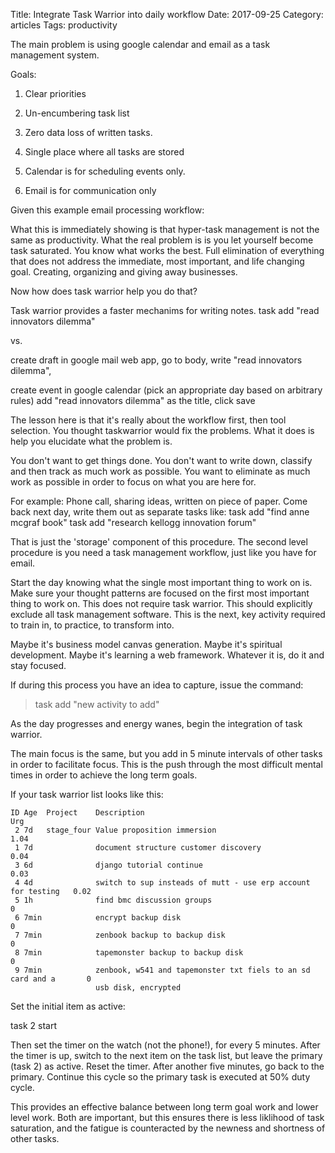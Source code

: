Title: Integrate Task Warrior into daily workflow
Date:  2017-09-25
Category: articles
Tags: productivity

The main problem is using google calendar and email as a task management system.

Goals:

1. Clear priorities

2. Un-encumbering task list

3. Zero data loss of written tasks.

4. Single place where all tasks are stored

5. Calendar is for scheduling events only.

6. Email is for communication only


Given this example email processing workflow:


What this is immediately showing is that hyper-task management is not
the same as productivity. What the real problem is is you let yourself
become task saturated. You know what works the best. Full elimination of
everything that does not address the immediate, most important, and life
changing goal. Creating, organizing and giving away businesses.

Now how does task warrior help you do that?


Task warrior provides a faster mechanims for writing notes.
task add "read innovators dilemma"

vs. 

create draft in google mail web app, go to body, write "read innovators
dilemma",

create event in google calendar
(pick an appropriate day based on arbitrary rules)
add "read innovators dilemma" as the title, click save

The lesson here is that it's really about the workflow first, then tool
selection. You thought taskwarrior would fix the problems. What it does
is help you elucidate what the problem is.

You don't want to get things done. You don't want to write down,
classify and then track as much work as possible. You want to eliminate
as much work as possible in order to focus on what you are here for.


For example:
Phone call, sharing ideas, written on piece of paper.
Come back next day, write them out as separate tasks like:
task add "find anne mcgraf book"
task add "research kellogg innovation forum"

That is just the 'storage' component of this procedure. The second level
procedure is you need a task management workflow, just like you have for
email.

Start the day knowing what the single most important thing to work on
is. Make sure your thought patterns are focused on the first most
important thing to work on. This does not require task warrior. This
should explicitly exclude all task management software. This is the
next, key activity required to train in, to practice, to transform into.

Maybe it's business model canvas generation. Maybe it's spiritual
development. Maybe it's learning a web framework. Whatever it is, do it
and stay focused.

If during this process you have an idea to capture, issue the command:

> task add "new activity to add"

As the day progresses and energy wanes, begin the integration of task
warrior. 

The main focus is the same, but you add in 5 minute intervals of other
tasks in order to facilitate focus. This is the push through the most
difficult mental times in order to achieve the long term goals.

If your task warrior list looks like this:

```
ID Age  Project    Description                                                    Urg
 2 7d   stage_four Value proposition immersion                                    1.04
 1 7d              document structure customer discovery                          0.04
 3 6d              django tutorial continue                                       0.03
 4 4d              switch to sup insteads of mutt - use erp account for testing   0.02
 5 1h              find bmc discussion groups                                        0
 6 7min            encrypt backup disk                                               0
 7 7min            zenbook backup to backup disk                                     0
 8 7min            tapemonster backup to backup disk                                 0
 9 7min            zenbook, w541 and tapemonster txt fiels to an sd card and a       0
                   usb disk, encrypted
```

Set the initial item as active:

task 2 start

Then set the timer on the watch (not the phone!), for every 5 minutes.
After the timer is up, switch to the next item on the task list, but
leave the primary (task 2) as active. Reset the timer. After another
five minutes, go back to the primary. Continue this cycle so the primary
task is executed at 50% duty cycle.

This provides an effective balance between long term goal work and lower
level work. Both are important, but this ensures there is less liklihood
of task saturation, and the fatigue is counteracted by the newness and
shortness of other tasks.


